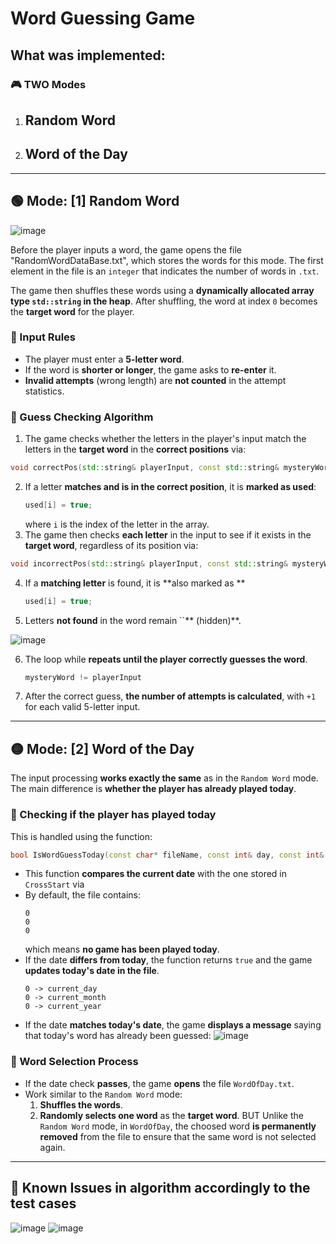 

# Word Guessing Game

## What was implemented:

### 🎮 TWO Modes

1. ## Random Word
2. ## Word of the Day

---

## 🟢 Mode: [1] Random Word
![image](https://github.com/user-attachments/assets/97431c9d-750a-4766-a751-ed37d714f7dc)

Before the player inputs a word, the game opens the file "RandomWordDataBase.txt", which stores the words for this mode. The first element in the file is an `integer` that indicates the number of words in `.txt`.

The game then shuffles these words using a **dynamically allocated array type `std::string` in the heap**. After shuffling, the word at index `0` becomes the **target word** for the player.

### **📌 Input Rules**

- The player must enter a **5-letter word**.
- If the word is **shorter or longer**, the game asks to **re-enter** it.
- **Invalid attempts** (wrong length) are **not counted** in the attempt statistics.

### **🔎 Guess Checking Algorithm**

1. The game checks whether the letters in the player's input match the letters in the **target word** in the **correct positions** via:
```cpp
void correctPos(std::string& playerInput, const std::string& mysteryWord, std::string& mysteryPlaceholder, bool* used)
```
2. If a letter **matches and is in the correct position**, it is **marked as used**:
   ```cpp
   used[i] = true;
   ```
   where `i` is the index of the letter in the array.
3. The game then checks **each letter** in the input to see if it exists in the **target word**, regardless of its position via:
```cpp
void incorrectPos(std::string& playerInput, const std::string& mysteryWord, std::string& mysteryPlaceholder, bool* used)
```
4. If a **matching letter** is found, it is **also marked as **
   ```cpp
   used[i] = true;
   ```
5. Letters **not found** in the word remain \`\`\*\* (hidden)\*\*.

  ![image](https://github.com/user-attachments/assets/5ce9df8e-feb5-4117-868e-46d11a7dfa91)

6. The loop while **repeats until the player correctly guesses the word**.
   ```cpp
   mysteryWord != playerInput
   ```
8. After the correct guess, **the number of attempts is calculated**, with `+1` for each valid 5-letter input.

---

## 🟡 Mode: [2] Word of the Day

The input processing **works exactly the same** as in the `Random Word` mode. The main difference is **whether the player has already played today**.

### **📅 Checking if the player has played today**

This is handled using the function:

```cpp
bool IsWordGuessToday(const char* fileName, const int& day, const int& month, const int& year);
```

- This function **compares the current date** with the one stored in `CrossStart` via
- By default, the file contains:
  ```
  0 
  0 
  0
  ```
  which means **no game has been played today**.
- If the date **differs from today**, the function returns `true` and the game **updates today's date in the file**.
  ```
  0 -> current_day
  0 -> current_month
  0 -> current_year
  ```
- If the date **matches today's date**, the game **displays a message** saying that today's word has already been guessed:
  ![image](https://github.com/user-attachments/assets/7f90125b-4c5d-4a86-89b0-bbe1dce4ab63)

### **📌 Word Selection Process**

- If the date check **passes**, the game **opens** the file `WordOfDay.txt`.
- Work similar to the `Random Word` mode:
  1. **Shuffles the words**.
  2. **Randomly selects one word** as the **target word**.
BUT Unlike the `Random Word` mode, in `WordOfDay`, the choosed word **is permanently removed** from the file to ensure that the same word is not selected again.

---

## **🔧 Known Issues in algorithm accordingly to the test cases**
![image](https://github.com/user-attachments/assets/2b249aa0-a9ac-46de-9eca-2ac76d57c575)
![image](https://github.com/user-attachments/assets/74519203-a673-4ac2-a2c2-75b45927a999)
